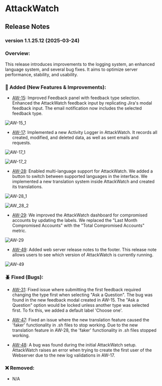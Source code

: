 # AttackWatch

## Release Notes

### version 1.1.25.12 (2025-03-24) 

### Overview:

This release introduces improvements to the logging system, an enhanced language system, and several bug fixes.
It aims to optimize server performance, stability, and usability.

### 🚀 Added (New Features & Improvements):

-   [AW-15](https://lcg-xad.atlassian.net/jira/software/c/projects/AW/boards/7?selectedIssue=AW-15 'AW-15'): Improved Feedback panel with feedback type selection. Enhanced the AttackWatch feedback input by replicating Jira's modal feedback input. The email notification now includes the selected feedback type.

![AW-15_1](https://github.com/user-attachments/assets/9e4eedc7-bec4-4aa2-a520-38c6669c363c)


-   [AW-17](https://lcg-xad.atlassian.net/jira/software/c/projects/AW/boards/7?selectedIssue=AW-17 'AW-17'): Implemented a new Activity Logger in AttackWatch. It records all created, modified, and deleted data, as well as sent emails and requests.

![AW-17_1](https://github.com/user-attachments/assets/d54a51c5-5bee-438b-9398-07eb48aa0393)

![AW-17_2](https://github.com/user-attachments/assets/23e0c861-b0c6-4fc3-9818-630de7b85a70)


-   [AW-28](https://lcg-xad.atlassian.net/jira/software/c/projects/AW/boards/7?selectedIssue=AW-28 'AW-28'): Enabled multi-language support for AttackWatch. We added a button to switch between supported languages in the interface. We implemented a new translation system inside AttackWatch and created its translations.

![AW-28_1](https://github.com/user-attachments/assets/205075fe-2751-4a5e-81ba-2ff48ff40a0a)

![AW_28_2](https://github.com/user-attachments/assets/4ff45389-c5f9-4e43-8380-e6c99f3f47db)


-   [AW-29](https://lcg-xad.atlassian.net/jira/software/c/projects/AW/boards/7?selectedIssue=AW-29 'AW-29'): We improved the AttackWatch dashboard for compromised accounts by updating the labels. We replaced the "Last Month Compromised Accounts" with the "Total Compromised Accounts" metric.

![AW-29](https://github.com/user-attachments/assets/859f89c2-8a2b-42f1-bd92-2a9b76f4af05)


-   [AW-49](https://lcg-xad.atlassian.net/jira/software/c/projects/AW/boards/7?selectedIssue=AW-49 'AW-49'): Added web server release notes to the footer. This release note allows users to see which version of AttackWatch is currently running.

![AW-49](https://github.com/user-attachments/assets/d4f670c3-be98-4dd0-bc60-d6b57cd2769c)


### 🪲 Fixed (Bugs):

-   [AW-31](https://lcg-xad.atlassian.net/jira/software/c/projects/AW/boards/7?selectedIssue=AW-31 'AW-31'): Fixed issue where submitting the first feedback required changing the type first when selecting "Ask a Question". The bug was found in the new feedback modal created in AW-15. The "Ask a Question" option would be locked unless another type was selected first. To fix this, we added a default label 'Choose one'.

-   [AW-47](https://lcg-xad.atlassian.net/jira/software/c/projects/AW/boards/7?selectedIssue=AW-47 'AW-47'): Fixed an issue where the new translation feature caused the 'faker' functionality in .sh files to stop working. Due to the new translation feature in AW-28, the 'faker' functionality in .sh files stopped working.

-   [AW-48](https://lcg-xad.atlassian.net/jira/software/c/projects/AW/boards/7?selectedIssue=AW-48 'AW-48'): A bug was found during the initial AttackWatch setup. AttackWatch raises an error when trying to create the first user of the Webserver due to the new log validations in AW-17.

### ❌ Removed:

-   N/A
